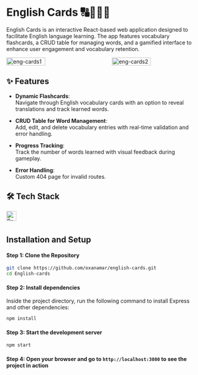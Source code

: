 # English Cards 🔠🧑🏼‍🎓

English Cards is an interactive React-based web application designed to facilitate English language learning. The app features vocabulary flashcards, a CRUD table for managing words, and a gamified interface to enhance user engagement and vocabulary retention.

<div style="display: flex; justify-content: space-between; align-items: center;">
  <img src="https://github.com/user-attachments/assets/d17f7675-8351-43ac-b3cb-52f8b83c65c8" alt="eng-cards1" width="45%" style="margin-right: 10px;" />
  <img src="https://github.com/user-attachments/assets/d7f1f871-ba8a-448e-be9f-62d57bd90a7f" alt="eng-cards2" width="45%" />
</div>


## ✨ Features

- **Dynamic Flashcards**:  
  Navigate through English vocabulary cards with an option to reveal translations and track learned words.

- **CRUD Table for Word Management**:  
  Add, edit, and delete vocabulary entries with real-time validation and error handling.

- **Progress Tracking**:  
  Track the number of words learned with visual feedback during gameplay.

- **Error Handling**:  
  Custom 404 page for invalid routes.


## 🛠️ Tech Stack

<img align="left" alt="React.js" width="26px" src="https://cdn.jsdelivr.net/gh/devicons/devicon/icons/react/react-original.svg" style="padding-right:10px;" />

<br>
<br>


## Installation and Setup

#### Step 1: Clone the Repository
```bash
git clone https://github.com/oxanamar/english-cards.git
cd English-cards
```

#### Step 2: Install dependencies
Inside the project directory, run the following command to install Express and other dependencies:
```bash
npm install
```

#### Step 3: Start the development server
```bash
npm start
```

#### Step 4: Open your browser and go to `http://localhost:3000` to see the project in action

